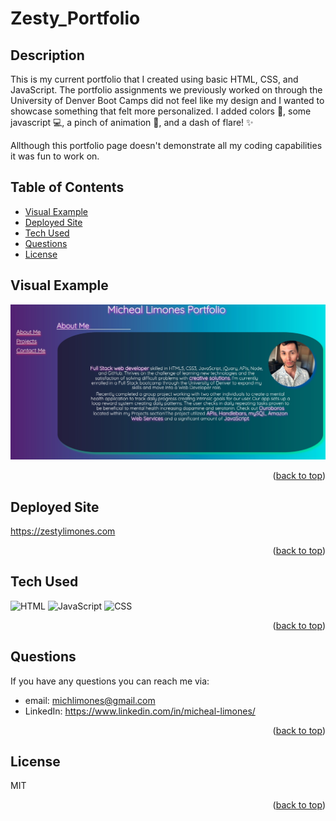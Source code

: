 # Zesty_Portfolio

## Description

This is my current portfolio that I created using basic HTML, CSS, and JavaScript. The portfolio assignments we previously worked on through the University of Denver Boot Camps did not feel like my design and I wanted to showcase something that felt more personalized. I added colors 🌈, some javascript 💻, a pinch of animation 🤏, and a dash of flare! ✨

Allthough this portfolio page doesn't demonstrate all my coding capabilities it was fun to work on.

## Table of Contents

- [Visual Example](#visual-example)
- [Deployed Site](#deployed-site)
- [Tech Used](#tech-used)
- [Questions](#questions)
- [License](#license)

## Visual Example

![main page of my portfolio](./assets/images/portfolio-screenshot.jpg)

<p align="right">(<a href="#top">back to top</a>)</p>

## Deployed Site

https://zestylimones.com

<p align="right">(<a href="#top">back to top</a>)</p>

## Tech Used

<div style='margin: 1em 0;'>
<img src="https://cdn.jsdelivr.net/gh/devicons/devicon/icons/html5/html5-original.svg" alt="HTML" width="4%" />
<img src="https://cdn.jsdelivr.net/gh/devicons/devicon/icons/javascript/javascript-original.svg" alt="JavaScript" width="4%" />
<img src="https://cdn.jsdelivr.net/gh/devicons/devicon/icons/css3/css3-original.svg" alt="CSS" width="4%" />
</div>

<p align="right">(<a href="#top">back to top</a>)</p>

## Questions

If you have any questions you can reach me via:

- email: michlimones@gmail.com
- LinkedIn: https://www.linkedin.com/in/micheal-limones/

<p align="right">(<a href="#top">back to top</a>)</p>

## License

MIT

<p align="right">(<a href="#top">back to top</a>)</p>
